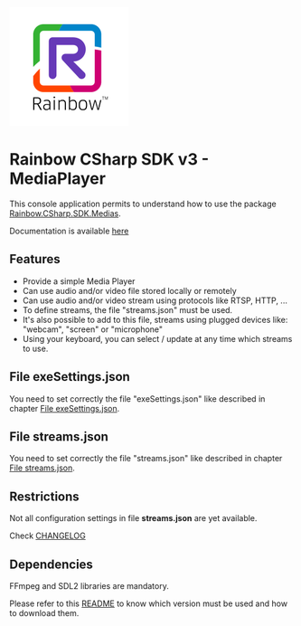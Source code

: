 ![Rainbow](./../../../logo_rainbow.png)

# Rainbow CSharp SDK v3 - MediaPlayer

This console application permits to understand how to use the package [Rainbow.CSharp.SDK.Medias](https://www.nuget.org/packages/Rainbow.CSharp.SDK.Medias/).

Documentation is available [here](https://developers.openrainbow.com/doc/sdk/csharp/medias/lts/guides/001_getting_started)

## Features
- Provide a simple Media Player
- Can use audio and/or video file stored locally or remotely
- Can use audio and/or video stream using protocols like RTSP, HTTP, ...
- To define streams, the file "streams.json" must be used. 
- It's also possible to add to this file, streams using plugged devices like: "webcam", "screen" or "microphone"
- Using your keyboard, you can select / update at any time which streams to use.

## File exeSettings.json

You need to set correctly the file "exeSettings.json" like described in chapter [File exeSettings.json](./../../ConfigurationFiles.md#exeSettings.json).

## File streams.json

You need to set correctly the file "streams.json" like described in chapter [File streams.json](./../../ConfigurationFiles.md#streams.json).

## Restrictions
Not all configuration settings in file **streams.json** are yet available. 

Check [CHANGELOG](CHANGELOG.md)

## Dependencies

FFmpeg and SDL2 libraries are mandatory.

Please refer to this [README](https://github.com/Rainbow-CPaaS/Rainbow-CSharp-SDK-Samples/blob/master/Binaries/README.md) to know which version must be used and how to download them.